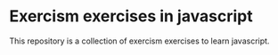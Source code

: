 # Exercism exercises in javascript

This repository is a collection of exercism 
exercises to learn javascript.